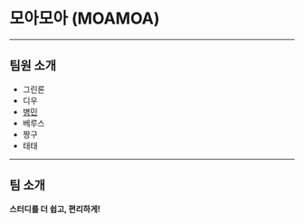 # 모아모아 (MOAMOA)

---

## 팀원 소개

- 그린론
- 디우
- [병민](by.md)
- 베루스
- 짱구
- 태태

---

## 팀 소개

**스터디를 더 쉽고, 편리하게!**

